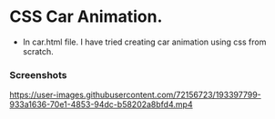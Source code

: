 # CSS Car Animation.		
- In car.html file. I have tried creating car animation using css from scratch.		
### Screenshots
https://user-images.githubusercontent.com/72156723/193397799-933a1636-70e1-4853-94dc-b58202a8bfd4.mp4

